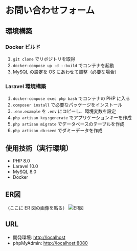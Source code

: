 # お問い合わせフォーム

## 環境構築

### Docker ビルド

1. `git clone` でリポジトリを取得
2. `docker-compose up -d --build` でコンテナを起動
3. MySQL の設定を OS にあわせて調整（必要な場合）

### Laravel 環境構築

1. `docker-compose exec php bash` でコンテナの PHP に入る
2. `composer install` で必要なパッケージをインストール
3. `.env.example` を `.env` にコピーし、環境変数を設定
4. `php artisan key:generate` でアプリケーションキーを作成
5. `php artisan migrate` でデータベースのテーブルを作成
6. `php artisan db:seed` でダミーデータを作成

## 使用技術（実行環境）

- PHP 8.0
- Laravel 10.0
- MySQL 8.0
- Docker

## ER図

（ここに ER 図の画像を貼る）
![ER図](./path/to/er-diagram.png)

## URL

- 開発環境: [http://localhost](http://localhost)
- phpMyAdmin: [http://localhost:8080](http://localhost:8080)
